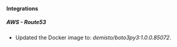 #### Integrations
##### AWS - Route53
- Updated the Docker image to: *demisto/boto3py3:1.0.0.85072*.
